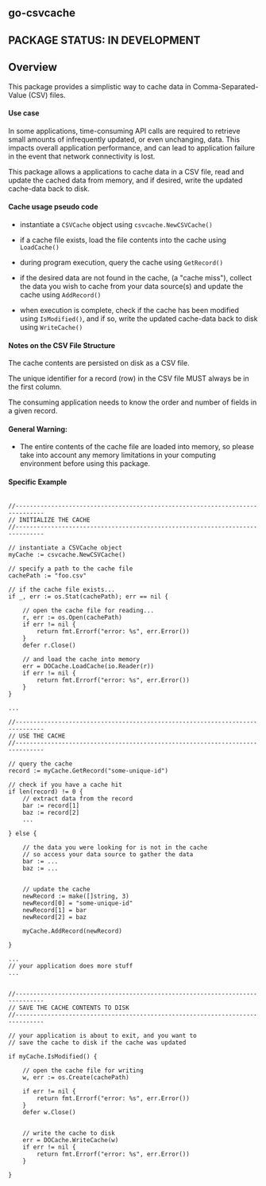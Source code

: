## go-csvcache


## PACKAGE STATUS: IN DEVELOPMENT

## Overview
This package provides a simplistic way to cache data in
Comma-Separated-Value (CSV) files.


#### Use case
In some applications, time-consuming API calls are required to
retrieve small amounts of infrequently updated, or even unchanging,
data.  This impacts overall application performance, and can lead to
application failure in the event that network connectivity is lost.

This package allows a applications to cache data in a CSV file, read
and update the cached data from memory, and if desired, write the
updated cache-data back to disk.


#### Cache usage pseudo code
* instantiate a `CSVCache` object using `csvcache.NewCSVCache()`

* if a cache file exists, load the file contents into the cache using
  `LoadCache()`

* during program execution, query the cache using `GetRecord()`

* if the desired data are not found in the cache, (a "cache miss"),
  collect the data you wish to cache from your data source(s) and
  update the cache using `AddRecord()`

* when execution is complete, check if the cache has been modified
  using `IsModified()`, and if so, write the updated cache-data back
  to disk using `WriteCache()`


#### Notes on the CSV File Structure
The cache contents are persisted on disk as a CSV file.  

The unique identifier for a record (row) in the CSV file MUST always
be in the first column.  

The consuming application needs to know the order and number of fields
in a given record.  


#### General Warning:
* The entire contents of the cache file are loaded into memory, so
  please take into account any memory limitations in your computing
  environment before using this package.


#### Specific Example
```

//------------------------------------------------------------------------------
// INITIALIZE THE CACHE 
//------------------------------------------------------------------------------

// instantiate a CSVCache object
myCache := csvcache.NewCSVCache()

// specify a path to the cache file
cachePath := "foo.csv"

// if the cache file exists...
if _, err := os.Stat(cachePath); err == nil {

	// open the cache file for reading...
	r, err := os.Open(cachePath)
	if err != nil {
		return fmt.Errorf("error: %s", err.Error())
	}
	defer r.Close()

	// and load the cache into memory
	err = DOCache.LoadCache(io.Reader(r))
	if err != nil {
		return fmt.Errorf("error: %s", err.Error())
	}
}

...

//------------------------------------------------------------------------------
// USE THE CACHE
//------------------------------------------------------------------------------

// query the cache
record := myCache.GetRecord("some-unique-id")

// check if you have a cache hit
if len(record) != 0 {
	// extract data from the record
	bar := record[1]
	baz := record[2]
	...

} else {

	// the data you were looking for is not in the cache
	// so access your data source to gather the data
	bar := ...
	baz := ...
	
	
	// update the cache
	newRecord := make([]string, 3)
	newRecord[0] = "some-unique-id"
	newRecord[1] = bar
	newRecord[2] = baz
	
	myCache.AddRecord(newRecord)

}

...
// your application does more stuff
...


//------------------------------------------------------------------------------
// SAVE THE CACHE CONTENTS TO DISK
//------------------------------------------------------------------------------

// your application is about to exit, and you want to 
// save the cache to disk if the cache was updated

if myCache.IsModified() {

	// open the cache file for writing
	w, err := os.Create(cachePath)

	if err != nil {
		return fmt.Errorf("error: %s", err.Error())
	}
	defer w.Close()


	// write the cache to disk
	err = DOCache.WriteCache(w)
	if err != nil {
		return fmt.Errorf("error: %s", err.Error())
	}

}
```
